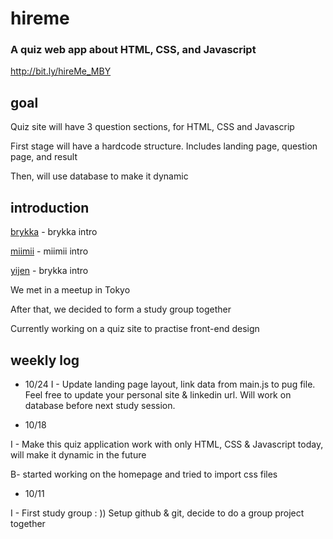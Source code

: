 # hireme
### A quiz web app about HTML, CSS, and Javascript

http://bit.ly/hireMe_MBY 

## goal
Quiz site will have 3 question sections, for HTML, CSS and Javascrip

First stage will have a hardcode structure. Includes landing page, question page, and result

Then, will use database to make it dynamic

## introduction
[brykka](https://github.com/brykka) - brykka intro

[miimii](https://github.com/Miimii1010) - miimii intro

[yijen](https://github.com/theyij) - brykka intro

We met in a meetup in Tokyo

After that, we decided to form a study group together

Currently working on a quiz site to practise front-end design

## weekly log
- 10/24
I - Update landing page layout, link data from main.js to pug file. Feel free to update your personal site & linkedin url. Will work on database before next study session.  

- 10/18 

I - Make this quiz application work with only HTML, CSS & Javascript today, will make it dynamic in the future

B- started working on the homepage and tried to import css files

- 10/11

I - First study group : )) Setup github & git, decide to do a group project together

  
